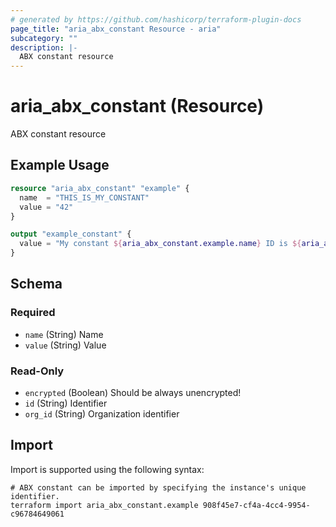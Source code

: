 ```yaml
---
# generated by https://github.com/hashicorp/terraform-plugin-docs
page_title: "aria_abx_constant Resource - aria"
subcategory: ""
description: |-
  ABX constant resource
---
```


# aria_abx_constant (Resource)

ABX constant resource

## Example Usage

```terraform
resource "aria_abx_constant" "example" {
  name  = "THIS_IS_MY_CONSTANT"
  value = "42"
}

output "example_constant" {
  value = "My constant ${aria_abx_constant.example.name} ID is ${aria_abx_constant.example.id}"
}
```

<!-- schema generated by tfplugindocs -->
## Schema

### Required

- `name` (String) Name
- `value` (String) Value

### Read-Only

- `encrypted` (Boolean) Should be always unencrypted!
- `id` (String) Identifier
- `org_id` (String) Organization identifier

## Import

Import is supported using the following syntax:

```shell
# ABX constant can be imported by specifying the instance's unique identifier.
terraform import aria_abx_constant.example 908f45e7-cf4a-4cc4-9954-c96784649061
```
